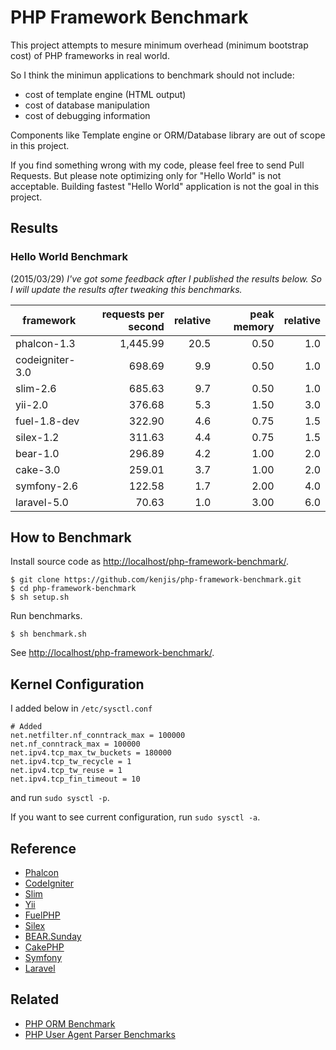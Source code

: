 # PHP Framework Benchmark

This project attempts to mesure minimum overhead (minimum bootstrap cost) of PHP frameworks in real world.

So I think the minimun applications to benchmark should not include:

* cost of template engine (HTML output)
* cost of database manipulation
* cost of debugging information

Components like Template engine or ORM/Database library are out of scope in this project.

If you find something wrong with my code, please feel free to send Pull Requests. But please note optimizing only for "Hello World" is not acceptable. Building fastest "Hello World" application is not the goal in this project.

## Results

### Hello World Benchmark

(2015/03/29) *I've got some feedback after I published the results below. So I will update the results after tweaking this benchmarks.*

|framework          |requests per second|relative|peak memory|relative|
|-------------------|------------------:|-------:|----------:|-------:|
|phalcon-1.3        |           1,445.99|    20.5|       0.50|     1.0|
|codeigniter-3.0    |             698.69|     9.9|       0.50|     1.0|
|slim-2.6           |             685.63|     9.7|       0.50|     1.0|
|yii-2.0            |             376.68|     5.3|       1.50|     3.0|
|fuel-1.8-dev       |             322.90|     4.6|       0.75|     1.5|
|silex-1.2          |             311.63|     4.4|       0.75|     1.5|
|bear-1.0           |             296.89|     4.2|       1.00|     2.0|
|cake-3.0           |             259.01|     3.7|       1.00|     2.0|
|symfony-2.6        |             122.58|     1.7|       2.00|     4.0|
|laravel-5.0        |              70.63|     1.0|       3.00|     6.0|

## How to Benchmark

Install source code as <http://localhost/php-framework-benchmark/>.

~~~
$ git clone https://github.com/kenjis/php-framework-benchmark.git
$ cd php-framework-benchmark
$ sh setup.sh
~~~

Run benchmarks.

~~~
$ sh benchmark.sh
~~~

See <http://localhost/php-framework-benchmark/>.

## Kernel Configuration

I added below in `/etc/sysctl.conf`

~~~
# Added
net.netfilter.nf_conntrack_max = 100000
net.nf_conntrack_max = 100000
net.ipv4.tcp_max_tw_buckets = 180000
net.ipv4.tcp_tw_recycle = 1
net.ipv4.tcp_tw_reuse = 1
net.ipv4.tcp_fin_timeout = 10
~~~

and run `sudo sysctl -p`.

If you want to see current configuration, run `sudo sysctl -a`.

## Reference

* [Phalcon](http://phalconphp.com/)
* [CodeIgniter](http://www.codeigniter.com/)
* [Slim](http://www.slimframework.com/)
* [Yii](http://www.yiiframework.com/)
* [FuelPHP](http://fuelphp.com/)
* [Silex](http://silex.sensiolabs.org/)
* [BEAR.Sunday](https://bearsunday.github.io/)
* [CakePHP](http://cakephp.org/)
* [Symfony](http://symfony.com/)
* [Laravel](http://laravel.com/)

## Related

* [PHP ORM Benchmark](https://github.com/kenjis/php-orm-benchmark)
* [PHP User Agent Parser Benchmarks](https://github.com/kenjis/user-agent-parser-benchmarks)
